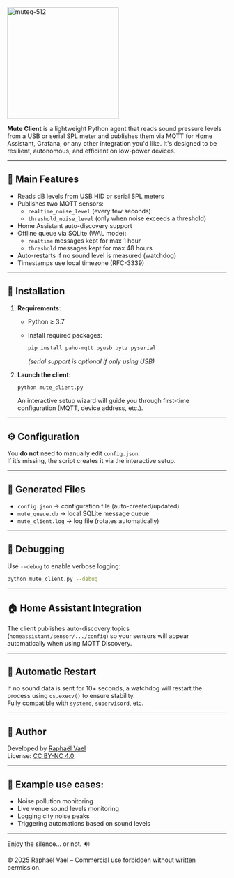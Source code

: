 <img width="256" height="256" alt="muteq-512" src="https://github.com/user-attachments/assets/20b9eacd-a076-455a-a038-78b7ddb6e0b0" />


**Mute Client** is a lightweight Python agent that reads sound pressure levels from a USB or serial SPL meter and publishes them via MQTT for Home Assistant, Grafana, or any other integration you'd like. It's designed to be resilient, autonomous, and efficient on low-power devices.

---

## 🚀 Main Features

- Reads dB levels from USB HID or serial SPL meters
- Publishes two MQTT sensors:
  - `realtime_noise_level` (every few seconds)
  - `threshold_noise_level` (only when noise exceeds a threshold)
- Home Assistant auto-discovery support
- Offline queue via SQLite (WAL mode):
  - `realtime` messages kept for max 1 hour
  - `threshold` messages kept for max 48 hours
- Auto-restarts if no sound level is measured (watchdog)
- Timestamps use local timezone (RFC-3339)

---

## 🧰 Installation

1. **Requirements**:

   - Python ≥ 3.7
   - Install required packages:

     ```bash
     pip install paho-mqtt pyusb pytz pyserial
     ```

     *(serial support is optional if only using USB)*

2. **Launch the client**:

   ```bash
   python mute_client.py
   ```

   An interactive setup wizard will guide you through first-time configuration (MQTT, device address, etc.).

---

## ⚙️ Configuration

You **do not** need to manually edit `config.json`.  
If it’s missing, the script creates it via the interactive setup.

---

## 🧼 Generated Files

- `config.json` → configuration file (auto-created/updated)
- `mute_queue.db` → local SQLite message queue
- `mute_client.log` → log file (rotates automatically)

---

## 🧪 Debugging

Use `--debug` to enable verbose logging:

```bash
python mute_client.py --debug
```

---

## 🏠 Home Assistant Integration

The client publishes auto-discovery topics (`homeassistant/sensor/.../config`) so your sensors will appear automatically when using MQTT Discovery.

---

## 🔁 Automatic Restart

If no sound data is sent for 10+ seconds, a watchdog will restart the process using `os.execv()` to ensure stability.  
Fully compatible with `systemd`, `supervisord`, etc.

---

## 👤 Author

Developed by [Raphaël Vael](https://github.com/silkyclouds)  
License: [CC BY-NC 4.0](https://creativecommons.org/licenses/by-nc/4.0/)

---

## 📡 Example use cases:

- Noise pollution monitoring
- Live venue sound levels monitoring
- Logging city noise peaks
- Triggering automations based on sound levels

---

Enjoy the silence… or not. 🔊 

© 2025 Raphaël Vael – Commercial use forbidden without written permission.

